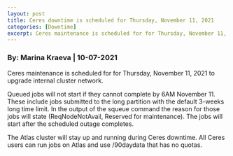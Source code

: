 ```yaml
---
layout: post
title: Ceres downtime is scheduled for Thursday, November 11, 2021
categories: [Downtime]
excerpt: Ceres maintenance is scheduled for for Thursday, November 11, 2021 to upgrade internal cluster network.
---
```

### By: Marina Kraeva  |  10-07-2021 

Ceres maintenance is scheduled for for Thursday, November 11, 2021 to upgrade internal cluster network.

Queued jobs will not start if they cannot complete by 6AM November 11. These include jobs submitted to the long partition with the default 3-weeks long time limit. In the output of the squeue command the reason for those jobs will state (ReqNodeNotAvail, Reserved for maintenance). The jobs will start after the scheduled outage completes. 
 
The Atlas cluster will stay up and running during Ceres downtime. All Ceres users can run jobs on Atlas and use /90daydata that has no quotas.
